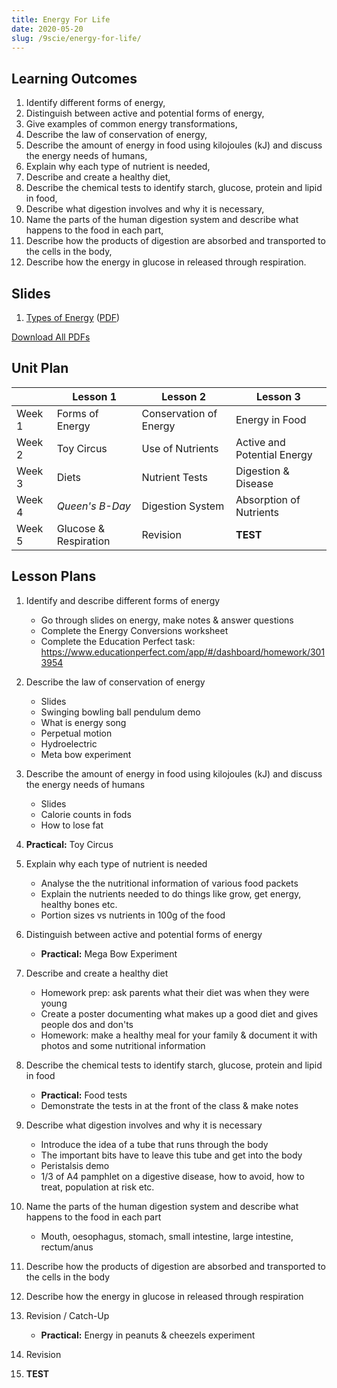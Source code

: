 ```yaml
---
title: Energy For Life
date: 2020-05-20
slug: /9scie/energy-for-life/
---
```


## Learning Outcomes

1. Identify different forms of energy,
2. Distinguish between active and potential forms of energy,
3. Give examples of common energy transformations,
4. Describe the law of conservation of energy,
5. Describe the amount of energy in food using kilojoules (kJ) and discuss the energy needs of humans,
6. Explain why each type of nutrient is needed,
7. Describe and create a healthy diet,
8. Describe the chemical tests to identify starch, glucose, protein and lipid in food,
9. Describe what digestion involves and why it is necessary,
10. Name the parts of the human digestion system and describe what happens to the food in each part,
11. Describe how the products of digestion are absorbed and transported to the cells in the body,
12. Describe how the energy in glucose in released through respiration.

## Slides

1. [Types of Energy](slides/types-of-energy/) ([PDF](pdf/types-of-energy.pdf))

[Download All PDFs](energy-for-life.zip)

## Unit Plan

|        | Lesson 1              | Lesson 2               | Lesson 3                    |
|--------|-----------------------|------------------------|-----------------------------|
| Week 1 | Forms of Energy       | Conservation of Energy | Energy in Food              |
| Week 2 | Toy Circus            | Use of Nutrients       | Active and Potential Energy |
| Week 3 | Diets                 | Nutrient Tests         | Digestion & Disease         |
| Week 4 | _Queen's B-Day_       | Digestion System       | Absorption of Nutrients     |
| Week 5 | Glucose & Respiration | Revision               | __TEST__                    |

## Lesson Plans

1. Identify and describe different forms of energy
    - Go through slides on energy, make notes & answer questions
    - Complete the Energy Conversions worksheet
    - Complete the Education Perfect task: https://www.educationperfect.com/app/#/dashboard/homework/3013954

2. Describe the law of conservation of energy
    - Slides
    - Swinging bowling ball pendulum demo
    - What is energy song
    - Perpetual motion
    - Hydroelectric
    - Meta bow experiment

3. Describe the amount of energy in food using kilojoules (kJ) and discuss the energy needs of humans
    - Slides
    - Calorie counts in fods
    - How to lose fat

4. __Practical:__ Toy Circus

5. Explain why each type of nutrient is needed
    - Analyse the the nutritional information of various food packets
    - Explain the nutrients needed to do things like grow, get energy, healthy bones etc.
    - Portion sizes vs nutrients in 100g of the food

6. Distinguish between active and potential forms of energy
    - __Practical:__ Mega Bow Experiment

7. Describe and create a healthy diet
    - Homework prep: ask parents what their diet was when they were young
    - Create a poster documenting what makes up a good diet and gives people dos and don'ts
    - Homework: make a healthy meal for your family & document it with photos and some nutritional information

8. Describe the chemical tests to identify starch, glucose, protein and lipid in food
    - __Practical:__ Food tests
    - Demonstrate the tests in at the front of the class & make notes

9. Describe what digestion involves and why it is necessary
    - Introduce the idea of a tube that runs through the body
    - The important bits have to leave this tube and get into the body
    - Peristalsis demo
    - 1/3 of A4 pamphlet on a digestive disease, how to avoid, how to treat, population at risk etc.

10. Name the parts of the human digestion system and describe what happens to the food in each part
    - Mouth, oesophagus, stomach, small intestine, large intestine, rectum/anus

11. Describe how the products of digestion are absorbed and transported to the cells in the body

12. Describe how the energy in glucose in released through respiration

13. Revision / Catch-Up
    - __Practical:__ Energy in peanuts & cheezels experiment

14. Revision

15. __TEST__
